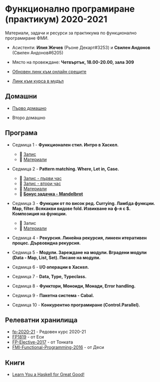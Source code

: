 # Функционално програмиране (практикум) 2020-2021

Материали, задачи и ресурси за практикума по функционално програмиране ФМИ.

- Асистенти: **Илия Жечев** (Рьоне Декарт#3253) и **Свилен Андонов** (Свилен Андонов#6205)

- Място на провеждане: **Четвъртък, 18.00-20.00, зала 309**

- [Обновен линк към онлайн срещите](https://meet.google.com/ehm-oeiq-cns)

- [Линк към курса в мудъл](https://learn.fmi.uni-sofia.bg/course/view.php?id=6685)

## Домашни

- [Първо домашно](https://docs.google.com/document/d/1Z6N1EYgBlo5_c2YzXGf0yVfTO4O8fzN4xOrFBxtsQDY/edit?usp=sharing)

- Второ домашно

## Програма

- Седмица 1 - **Функционален стил. Интро в Хаскел.**

  - 🎥 [Запис](https://drive.google.com/file/d/1_oZFATqP4YQynCPb4CVnq1P78d9nQ7oT/view?usp=sharing)
  - :scroll: [Материали](./week-1)

- Седмица 2 - **Pattern matching. Where, Let in, Case.**

  - 🎥 [Запис - първи час](https://drive.google.com/file/d/1HMLcyFXpNdqQ-f2H1zmqyYOmTWdnDRQY/view?usp=sharing)
  - 🎥 [Запис - втори час](https://drive.google.com/file/d/155eCHz70Tt62x_RMVVJXtATF6cY58cD3/view?usp=sharing)
  - 📜 [Материали](./week-2)
  - 🌟 **[Бонус задачка - Mandelbrot](https://github.com/ichko/fmi-fp-2020-21/issues/1)**

- Седмица 3 - **Функции от по висок ред. Currying. Ламбда функции. Map, filter. Всякакви видове fold. Извикване на ф-я с \$. Композиция на функции.**

  - 🎥 Запис
  - 📜 [Материали](./week-3)

- Седмица 4 - **Рекурсия. Линейна рекурсия, линеен итеративен процес. Дървовидна рекурсия.**

- Седмица 5 - **Модули. Зареждане на модули. Вградени модули (Data - Map, List, Set). Писане на модули.**

- Седмица 6 - **I/O операции в Хаскел.**

- Седмица 7 - **Data, Type, Typeclass.**

- Седмица 8 - **Функтори, Моноиди, Монади, Error handling.**

- Седмица 9 - **Пакетна система - Cabal.**

- Седмица 10 - **Конкурентно програмиране (Control.Parallel).**

## Релеватни хранилища

- [fp-2020-21](https://github.com/semerdzhiev/fp-2020-21) - Редовен курс 2020-21
- [FP1819](https://github.com/ekaranasuf/fp1819) - от Еси
- [FP-Elective-2017](https://github.com/fmi-lab/fp-elective-2017) - от Тонката
- [FMI-Functional-Programming-2016](https://github.com/6desislava6/FMI-Functional-Programming-2016) - от Деси

## Книги

- [Learn You a Haskell for Great Good!](http://learnyouahaskell.com/)
